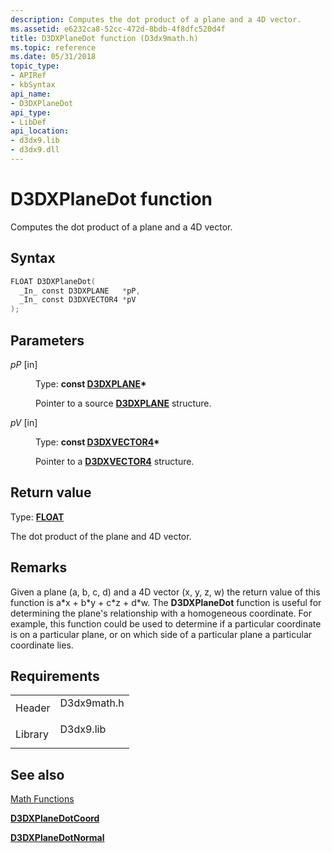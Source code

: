 ```yaml
---
description: Computes the dot product of a plane and a 4D vector.
ms.assetid: e6232ca8-52cc-472d-8bdb-4f8dfc520d4f
title: D3DXPlaneDot function (D3dx9math.h)
ms.topic: reference
ms.date: 05/31/2018
topic_type: 
- APIRef
- kbSyntax
api_name: 
- D3DXPlaneDot
api_type: 
- LibDef
api_location: 
- d3dx9.lib
- d3dx9.dll
---
```


# D3DXPlaneDot function

Computes the dot product of a plane and a 4D vector.

## Syntax


```C++
FLOAT D3DXPlaneDot(
  _In_ const D3DXPLANE   *pP,
  _In_ const D3DXVECTOR4 *pV
);
```



## Parameters

<dl> <dt>

*pP* \[in\]
</dt> <dd>

Type: **const [**D3DXPLANE**](d3dxplane.md)\***

Pointer to a source [**D3DXPLANE**](d3dxplane.md) structure.

</dd> <dt>

*pV* \[in\]
</dt> <dd>

Type: **const [**D3DXVECTOR4**](d3dxvector4.md)\***

Pointer to a [**D3DXVECTOR4**](d3dxvector4.md) structure.

</dd> </dl>

## Return value

Type: **[**FLOAT**](../winprog/windows-data-types.md)**

The dot product of the plane and 4D vector.

## Remarks

Given a plane (a, b, c, d) and a 4D vector (x, y, z, w) the return value of this function is a\*x + b\*y + c\*z + d\*w. The **D3DXPlaneDot** function is useful for determining the plane's relationship with a homogeneous coordinate. For example, this function could be used to determine if a particular coordinate is on a particular plane, or on which side of a particular plane a particular coordinate lies.

## Requirements



|                    |                                                                                        |
|--------------------|----------------------------------------------------------------------------------------|
| Header<br/>  | <dl> <dt>D3dx9math.h</dt> </dl> |
| Library<br/> | <dl> <dt>D3dx9.lib</dt> </dl>   |



## See also

<dl> <dt>

[Math Functions](dx9-graphics-reference-d3dx-functions-math.md)
</dt> <dt>

[**D3DXPlaneDotCoord**](d3dxplanedotcoord.md)
</dt> <dt>

[**D3DXPlaneDotNormal**](d3dxplanedotnormal.md)
</dt> </dl>

 

 
